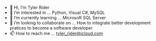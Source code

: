 - 👋 Hi, I’m Tyler Rider
- 👀 I’m interested in ... Python, Visual C#, MySQL
- 🌱 I’m currently learning ... Microsoft SQL Server
- 💞️ I’m looking to collaborate on ... How to integrate better development pratices to become a software developer.
- 📫 How to reach me ... tyler_rider@icloud.com
